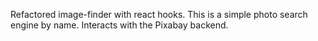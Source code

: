 Refactored image-finder with react hooks. This is a simple photo search engine by name. Interacts with the Pixabay backend.
